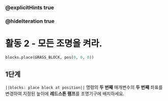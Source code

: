 ### @explicitHints true
### @hideIteration true 
# 활동 2 - 모든 조명을 켜라.

```python
blocks.place(GRASS_BLOCK, pos(0, 0, 0))
```

## 1단계
`||blocks: place block at position||` 명령의 **두 번째** 매개변수의 **두 번째** 좌표를 변경하여 지정된 높이에 **레드스톤 램프**를 조명기구에 배치하세요.
